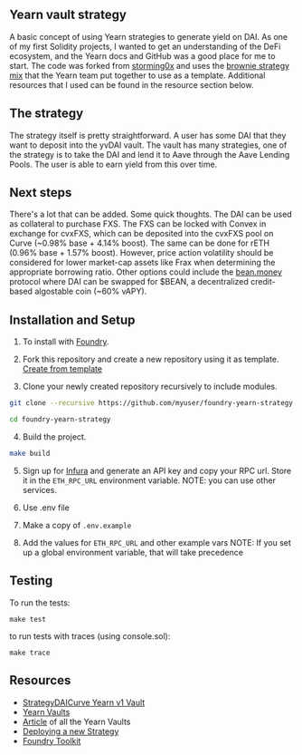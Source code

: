 ## Yearn vault strategy

A basic concept of using Yearn strategies to generate yield on DAI. As one of my first Solidity projects,
I wanted to get an understanding of the DeFi ecosystem, and the Yearn docs and GitHub was a good place
for me to start. The code was forked from [storming0x](https://github.com/storming0x/foundry-yearnV2-gen-lev-lending) and uses the [brownie strategy mix](https://github.com/yearn/brownie-strategy-mix) that the Yearn team put together to use as a template. Additional resources that I used can be found in the resource section below.

## The strategy

The strategy itself is pretty straightforward. A user has some DAI that they want to deposit into the yvDAI vault. The vault has many strategies, one of the strategy is to take the DAI and lend it to Aave through the Aave Lending Pools. The user is able to earn yield from this over time.

## Next steps

There's a lot that can be added. Some quick thoughts. The DAI can be used as collateral to purchase FXS. The FXS can be locked with Convex in exchange for cvxFXS, which can be deposited into the cvxFXS pool on Curve (~0.98% base + 4.14% boost). The same can be done for rETH (0.96% base + 1.57% boost). However, price action volatility should be considered for lower market-cap assets like Frax when determining the appropriate borrowing ratio. Other options could include the [bean.money](bean.money) protocol where DAI can be swapped for $BEAN, a decentralized credit-based algostable coin (~60% vAPY).

## Installation and Setup

1. To install with [Foundry](https://github.com/gakonst/foundry).

2. Fork this repository and create a new repository using it as template. [Create from template](https://docs.github.com/en/repositories/creating-and-managing-repositories/creating-a-repository-from-a-template)

3. Clone your newly created repository recursively to include modules.

```sh
git clone --recursive https://github.com/myuser/foundry-yearn-strategy

cd foundry-yearn-strategy
```

4. Build the project.

```sh
make build
```

5. Sign up for [Infura](https://infura.io/) and generate an API key and copy your RPC url. Store it in the `ETH_RPC_URL` environment variable.
NOTE: you can use other services.

6. Use .env file
  1. Make a copy of `.env.example`
  2. Add the values for `ETH_RPC_URL` and other example vars
     NOTE: If you set up a global environment variable, that will take precedence

## Testing

To run the tests:

```
make test
```

to run tests with traces (using console.sol):

```
make trace
```

## Resources

- [StrategyDAICurve Yearn v1 Vault](https://github.com/yearn/yearn-protocol/blob/develop/contracts/strategies/StrategyDAICurve.sol)
- [Yearn Vaults](https://vaults.yearn.finance/ethereum/stables)
- [Article](https://medium.com/yearn-state-of-the-vaults/the-vaults-at-yearn-9237905ffed3) of all the Yearn Vaults
- [Deploying a new Strategy](https://docs.yearn.finance/developers/v2/DEPLOYMENT)
- [Foundry Toolkit](https://github.com/gakonst/foundry)
